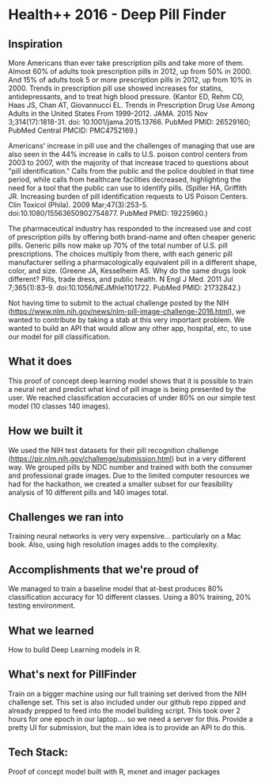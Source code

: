# Health++ 2016 - Deep Pill Finder

## Inspiration

More Americans than ever take prescription pills and take more of them. Almost 60% of adults took prescription pills in 2012, up from 50% in 2000. And 15% of adults took 5 or more prescription pills in 2012, up from 10% in 2000. Trends in prescription pill use showed increases for statins, antidepressants, and to treat high blood pressure. (Kantor ED, Rehm CD, Haas JS, Chan AT, Giovannucci EL. Trends in Prescription Drug Use Among Adults in the United States From 1999-2012. JAMA. 2015 Nov 3;314(17):1818-31. doi: 10.1001/jama.2015.13766. PubMed PMID: 26529160; PubMed Central PMCID: PMC4752169.)

Americans' increase in pill use and the challenges of managing that use are also seen in the 44% increase in calls to U.S. poison control centers from 2003 to 2007, with the majority of that increase traced to questions about "pill identification." Calls from the public and the police doubled in that time period, while calls from healthcare facilities decreased, highlighting the need for a tool that the public can use to identify pills. (Spiller HA, Griffith JR. Increasing burden of pill identification requests to US Poison Centers. Clin Toxicol (Phila). 2009 Mar;47(3):253-5. doi:10.1080/15563650902754877. PubMed PMID: 19225960.)

The pharmaceutical industry has responded to the increased use and cost of prescription pills by offering both brand-name and often cheaper generic pills. Generic pills now make up 70% of the total number of U.S. pill prescriptions. The choices multiply from there, with each generic pill manufacturer selling a pharmacologically equivalent pill in a different shape, color, and size. (Greene JA, Kesselheim AS. Why do the same drugs look different? Pills, trade dress, and public health. N Engl J Med. 2011 Jul 7;365(1):83-9. doi:10.1056/NEJMhle1101722. PubMed PMID: 21732842.)

Not having time to submit to the actual challenge posted by the NIH (https://www.nlm.nih.gov/news/nlm-pill-image-challenge-2016.html), we wanted to contribute by taking a stab at this very important problem. We wanted to build an API that would allow any other app, hospital, etc, to use our model for pill classification.

## What it does

This proof of concept deep learning model shows that it is possible to train a neural net and predict what kind of pill image is being presented by the user. We reached classification accuracies of under 80% on our simple test model (10 classes 140 images).

## How we built it

We used the NIH test datasets for their pill recognition challenge (https://pir.nlm.nih.gov/challenge/submission.html) but in a very different way. We grouped pills by NDC number and trained with both the consumer and professional grade images. Due to the limited computer resources we had for the hackathon, we created a smaller subset for our feasibility analysis of 10 different pills and 140 images total. 

## Challenges we ran into

Training neural networks is very very expensive... particularly on a Mac book. Also, using high resolution images adds to the complexity.

## Accomplishments that we're proud of

We managed to train a baseline model that at-best produces 80% classification accuracy for 10 different classes. Using a 80% training, 20% testing environment.

## What we learned

How to build Deep Learning models in R.

## What's next for PillFinder

Train on a bigger machine using our full training set derived from the NIH challenge set. This set is also included under our github repo zipped and already prepped to feed into the model building script. This took over 2 hours for one epoch in our laptop.... so we need a server for this. Provide a pretty UI for submission, but the main idea is to provide an API to do this.

## Tech Stack:

Proof of concept model built with R, mxnet and imager packages

